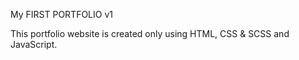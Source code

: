 My FIRST PORTFOLIO v1

This portfolio website is created only using HTML, CSS & SCSS and JavaScript.